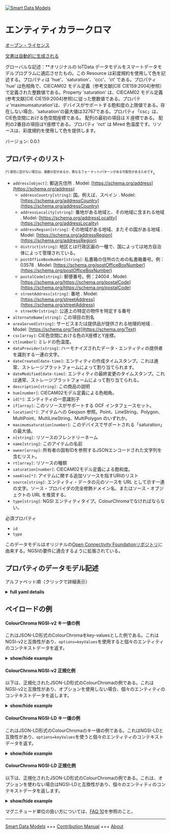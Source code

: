 <!-- 10-Header -->  
[![Smart Data Models](https://smartdatamodels.org/wp-content/uploads/2022/01/SmartDataModels_logo.png "Logo")](https://smartdatamodels.org)  
エンティティカラークロマ  
============<!-- /10-Header -->  
<!-- 15-License -->  
[オープン・ライセンス](https://github.com/smart-data-models//dataModel.OCF/blob/master/ColourChroma/LICENSE.md)  
[文書は自動的に生成される](https://docs.google.com/presentation/d/e/2PACX-1vTs-Ng5dIAwkg91oTTUdt8ua7woBXhPnwavZ0FxgR8BsAI_Ek3C5q97Nd94HS8KhP-r_quD4H0fgyt3/pub?start=false&loop=false&delayms=3000#slide=id.gb715ace035_0_60)  
<!-- /15-License -->  
<!-- 20-Description -->  
グローバルな記述：**オリジナルの IoTData データモデルをスマートデータモデルプログラムに適応させたもの。この Resource は彩度規約を使用して色を記述する。プロパティは 'hue'、'saturation'、'ccc'、'ct' である。プロパティ 'hue' は色相角で、CIECAM02 モデル定義（参考文献[CIE CIE159:2004]参照）で定義された整数値である。Property 'saturation' は、CIECAM02 モデル定義(参考文献[CIE CIE159:2004]参照)に従った整数値である。プロパティ'maximumsaturation'は、デバイスがサポートする飽和度の上限値である。存在しない場合、'saturation'の最大値は32767である。プロパティ「csc」は、CIE色空間における色空間座標である。   配列の最初の項目は X 座標である。   配列の2番目の項目はY座標である。プロパティ 'nct' は Mired 色温度です。リソースは、彩度規約を使用して色を提供します。  
バージョン: 0.0.1  
<!-- /20-Description -->  
<!-- 30-PropertiesList -->  

## プロパティのリスト  

<sup><sub>[*] 属性に型がない場合は、複数の型があるか、異なるフォーマット/パターンがある可能性があるためです</sub></sup>。  
- `address[object]`: 郵送先住所  . Model: [https://schema.org/address](https://schema.org/address)	- `addressCountry[string]`: 国。例えば、スペイン  . Model: [https://schema.org/addressCountry](https://schema.org/addressCountry)  
	- `addressLocality[string]`: 番地がある地域と、その地域に含まれる地域  . Model: [https://schema.org/addressLocality](https://schema.org/addressLocality)  
	- `addressRegion[string]`: その地域がある地域、またその国がある地域  . Model: [https://schema.org/addressRegion](https://schema.org/addressRegion)  
	- `district[string]`: 地区とは行政区画の一種で、国によっては地方自治体によって管理されている。    
	- `postOfficeBoxNumber[string]`: 私書箱の住所のための私書箱番号。例：03578  . Model: [https://schema.org/postOfficeBoxNumber](https://schema.org/postOfficeBoxNumber)  
	- `postalCode[string]`: 郵便番号。例：24004  . Model: [https://schema.org/https://schema.org/postalCode](https://schema.org/https://schema.org/postalCode)  
	- `streetAddress[string]`: 番地  . Model: [https://schema.org/streetAddress](https://schema.org/streetAddress)  
	- `streetNr[string]`: 公道上の特定の物件を特定する番号    
- `alternateName[string]`: この項目の別名  - `areaServed[string]`: サービスまたは提供品が提供される地理的地域  . Model: [https://schema.org/Text](https://schema.org/Text)- `csc[array]`: CIE色空間における色のX座標とY座標。  - `ct[number]`: ミレドの色温度。  - `dataProvider[string]`: ハーモナイズされたデータ・エンティティの提供者を識別する一連の文字。  - `dateCreated[date-time]`: エンティティの作成タイムスタンプ。これは通常、ストレージプラットフォームによって割り当てられます。  - `dateModified[date-time]`: エンティティの最終変更のタイムスタンプ。これは通常、ストレージプラットフォームによって割り当てられる。  - `description[string]`: この商品の説明  - `hue[number]`: CIECAM02モデル定義による色相角。  - `id[*]`: エンティティの一意識別子  - `if[array]`: このリソースがサポートする OCF インタフェースセット。  - `location[*]`: アイテムへの Geojson 参照。Point、LineString、Polygon、MultiPoint、MultiLineString、MultiPolygon のいずれか。  - `maximumsaturation[number]`: このデバイスでサポートされる「saturation」の最大値。  - `n[string]`: リソースのフレンドリーネーム  - `name[string]`: このアイテムの名前  - `owner[array]`: 所有者の固有IDを参照するJSONエンコードされた文字列を含むリスト。  - `rt[array]`: リソースの種類  - `saturation[number]`: CIECAM02モデル定義による飽和度。  - `seeAlso[*]`: アイテムに関する追加リソースを指すURIのリスト  - `source[string]`: エンティティ・データの元のソースを URL として示す一連の文字。ソース・プロバイダの完全修飾ドメイン名、またはソース・オブジェクトの URL を推奨する。  - `type[string]`: NGSI エンティティタイプ。ColourChromaでなければならない。  <!-- /30-PropertiesList -->  
<!-- 35-RequiredProperties -->  
必須プロパティ  
- `id`  - `type`  <!-- /35-RequiredProperties -->  
<!-- 40-RequiredProperties -->  
このデータモデルはオリジナルの[Open Connectivity Foundationリポジトリ](https://github.com/openconnectivityfoundation/IoTDataModels)に由来する。NGSIの要件に適合するように拡張されている。  
<!-- /40-RequiredProperties -->  
<!-- 50-DataModelHeader -->  
## プロパティのデータモデル記述  
アルファベット順（クリックで詳細表示）  
<!-- /50-DataModelHeader -->  
<!-- 60-ModelYaml -->  
<details><summary><strong>full yaml details</strong></summary>    
```yaml  
ColourChroma:    
  description: 'Smart Data Models Program adaptation of the original IoTData data Models. This Resource describes the colour using chroma conventions. Properties are ''hue'', ''saturation'', ''csc'', and ''ct''. The Property ''hue'' is the hue angle, it is an integer value as defined by the CIECAM02 model definition (see reference [CIE CIE159:2004]). The Property ''saturation'' is an integer value as defined by the CIECAM02 model definition (see reference [CIE CIE159:2004]). The Property ''maximumsaturation'' is the upper bound on the saturation supported by the Device. If not present the maximum value for ''saturation'' is 32767. The Property ''csc'' is the colour space coordinates in CIE colour space.   The first item in the array is the X coordinate.   The second item in the array is the Y coordinate. The Property ''nct'' is the Mired colour temperature. The Resource provides the colour using chroma conventions.'    
  properties:    
    address:    
      description: The mailing address    
      properties:    
        addressCountry:    
          description: 'The country. For example, Spain'    
          type: string    
          x-ngsi:    
            model: https://schema.org/addressCountry    
            type: Property    
        addressLocality:    
          description: 'The locality in which the street address is, and which is in the region'    
          type: string    
          x-ngsi:    
            model: https://schema.org/addressLocality    
            type: Property    
        addressRegion:    
          description: 'The region in which the locality is, and which is in the country'    
          type: string    
          x-ngsi:    
            model: https://schema.org/addressRegion    
            type: Property    
        district:    
          description: 'A district is a type of administrative division that, in some countries, is managed by the local government'    
          type: string    
          x-ngsi:    
            type: Property    
        postOfficeBoxNumber:    
          description: 'The post office box number for PO box addresses. For example, 03578'    
          type: string    
          x-ngsi:    
            model: https://schema.org/postOfficeBoxNumber    
            type: Property    
        postalCode:    
          description: 'The postal code. For example, 24004'    
          type: string    
          x-ngsi:    
            model: https://schema.org/https://schema.org/postalCode    
            type: Property    
        streetAddress:    
          description: The street address    
          type: string    
          x-ngsi:    
            model: https://schema.org/streetAddress    
            type: Property    
        streetNr:    
          description: Number identifying a specific property on a public street    
          type: string    
          x-ngsi:    
            type: Property    
      type: object    
      x-ngsi:    
        model: https://schema.org/address    
        type: Property    
    alternateName:    
      description: An alternative name for this item    
      type: string    
      x-ngsi:    
        type: Property    
    areaServed:    
      description: The geographic area where a service or offered item is provided    
      type: string    
      x-ngsi:    
        model: https://schema.org/Text    
        type: Property    
    csc:    
      description: The X and Y coordinates of the colour in CIE colour space    
      items:    
        maximum: 1    
        minimum: 0    
        type: number    
      maxItems: 2    
      minItems: 2    
      type: array    
      x-ngsi:    
        type: Property    
    ct:    
      description: The Mired colour temperature.    
      minimum: 0    
      type: number    
      x-ngsi:    
        type: Property    
    dataProvider:    
      description: A sequence of characters identifying the provider of the harmonised data entity    
      type: string    
      x-ngsi:    
        type: Property    
    dateCreated:    
      description: Entity creation timestamp. This will usually be allocated by the storage platform    
      format: date-time    
      type: string    
      x-ngsi:    
        type: Property    
    dateModified:    
      description: Timestamp of the last modification of the entity. This will usually be allocated by the storage platform    
      format: date-time    
      type: string    
      x-ngsi:    
        type: Property    
    description:    
      description: A description of this item    
      type: string    
      x-ngsi:    
        type: Property    
    hue:    
      description: The hue angle as defined by the CIECAM02 model definition.    
      maximum: 360.0    
      minimum: 0.0    
      type: number    
      x-ngsi:    
        type: Property    
    id:    
      anyOf:    
        - description: Identifier format of any NGSI entity    
          maxLength: 256    
          minLength: 1    
          pattern: ^[\w\-\.\{\}\$\+\*\[\]`|~^@!,:\\]+$    
          type: string    
          x-ngsi:    
            type: Property    
        - description: Identifier format of any NGSI entity    
          format: uri    
          type: string    
          x-ngsi:    
            type: Property    
      description: Unique identifier of the entity    
      x-ngsi:    
        type: Property    
    if:    
      description: The OCF Interface set supported by this Resource.    
      items:    
        enum:    
          - oic.if.a    
          - oic.if.baseline    
        maxLength: 64    
        type: string    
      minItems: 2    
      readOnly: true    
      type: array    
      uniqueItems: true    
      x-ngsi:    
        type: Property    
    location:    
      description: 'Geojson reference to the item. It can be Point, LineString, Polygon, MultiPoint, MultiLineString or MultiPolygon'    
      oneOf:    
        - description: Geojson reference to the item. Point    
          properties:    
            bbox:    
              items:    
                type: number    
              minItems: 4    
              type: array    
            coordinates:    
              items:    
                type: number    
              minItems: 2    
              type: array    
            type:    
              enum:    
                - Point    
              type: string    
          required:    
            - type    
            - coordinates    
          title: GeoJSON Point    
          type: object    
          x-ngsi:    
            type: GeoProperty    
        - description: Geojson reference to the item. LineString    
          properties:    
            bbox:    
              items:    
                type: number    
              minItems: 4    
              type: array    
            coordinates:    
              items:    
                items:    
                  type: number    
                minItems: 2    
                type: array    
              minItems: 2    
              type: array    
            type:    
              enum:    
                - LineString    
              type: string    
          required:    
            - type    
            - coordinates    
          title: GeoJSON LineString    
          type: object    
          x-ngsi:    
            type: GeoProperty    
        - description: Geojson reference to the item. Polygon    
          properties:    
            bbox:    
              items:    
                type: number    
              minItems: 4    
              type: array    
            coordinates:    
              items:    
                items:    
                  items:    
                    type: number    
                  minItems: 2    
                  type: array    
                minItems: 4    
                type: array    
              type: array    
            type:    
              enum:    
                - Polygon    
              type: string    
          required:    
            - type    
            - coordinates    
          title: GeoJSON Polygon    
          type: object    
          x-ngsi:    
            type: GeoProperty    
        - description: Geojson reference to the item. MultiPoint    
          properties:    
            bbox:    
              items:    
                type: number    
              minItems: 4    
              type: array    
            coordinates:    
              items:    
                items:    
                  type: number    
                minItems: 2    
                type: array    
              type: array    
            type:    
              enum:    
                - MultiPoint    
              type: string    
          required:    
            - type    
            - coordinates    
          title: GeoJSON MultiPoint    
          type: object    
          x-ngsi:    
            type: GeoProperty    
        - description: Geojson reference to the item. MultiLineString    
          properties:    
            bbox:    
              items:    
                type: number    
              minItems: 4    
              type: array    
            coordinates:    
              items:    
                items:    
                  items:    
                    type: number    
                  minItems: 2    
                  type: array    
                minItems: 2    
                type: array    
              type: array    
            type:    
              enum:    
                - MultiLineString    
              type: string    
          required:    
            - type    
            - coordinates    
          title: GeoJSON MultiLineString    
          type: object    
          x-ngsi:    
            type: GeoProperty    
        - description: Geojson reference to the item. MultiLineString    
          properties:    
            bbox:    
              items:    
                type: number    
              minItems: 4    
              type: array    
            coordinates:    
              items:    
                items:    
                  items:    
                    items:    
                      type: number    
                    minItems: 2    
                    type: array    
                  minItems: 4    
                  type: array    
                type: array    
              type: array    
            type:    
              enum:    
                - MultiPolygon    
              type: string    
          required:    
            - type    
            - coordinates    
          title: GeoJSON MultiPolygon    
          type: object    
          x-ngsi:    
            type: GeoProperty    
      x-ngsi:    
        type: GeoProperty    
    maximumsaturation:    
      description: The maximum supported value of 'saturation' for this Device.    
      maximum: 32767    
      minimum: 0    
      readOnly: true    
      type: number    
      x-ngsi:    
        type: Property    
    n:    
      description: Friendly name of the Resource    
      maxLength: 64    
      readOnly: true    
      type: string    
      x-ngsi:    
        type: Property    
    name:    
      description: The name of this item    
      type: string    
      x-ngsi:    
        type: Property    
    owner:    
      description: A List containing a JSON encoded sequence of characters referencing the unique Ids of the owner(s)    
      items:    
        anyOf:    
          - description: Identifier format of any NGSI entity    
            maxLength: 256    
            minLength: 1    
            pattern: ^[\w\-\.\{\}\$\+\*\[\]`|~^@!,:\\]+$    
            type: string    
            x-ngsi:    
              type: Property    
          - description: Identifier format of any NGSI entity    
            format: uri    
            type: string    
            x-ngsi:    
              type: Property    
        description: Unique identifier of the entity    
        x-ngsi:    
          type: Property    
      type: array    
      x-ngsi:    
        type: Property    
    rt:    
      description: The Resource Type.    
      items:    
        enum:    
          - oic.r.colour.chroma    
        maxLength: 64    
        type: string    
      minItems: 1    
      readOnly: true    
      type: array    
      uniqueItems: true    
      x-ngsi:    
        type: Property    
    saturation:    
      description: The saturation as defined by the CIECAM02 model definition.    
      maximum: 32767    
      minimum: 0    
      type: number    
      x-ngsi:    
        type: Property    
    seeAlso:    
      description: list of uri pointing to additional resources about the item    
      oneOf:    
        - items:    
            format: uri    
            type: string    
          minItems: 1    
          type: array    
        - format: uri    
          type: string    
      x-ngsi:    
        type: Property    
    source:    
      description: 'A sequence of characters giving the original source of the entity data as a URL. Recommended to be the fully qualified domain name of the source provider, or the URL to the source object'    
      type: string    
      x-ngsi:    
        type: Property    
    type:    
      description: NGSI entity type. It has to be ColourChroma    
      enum:    
        - ColourChroma    
      type: string    
      x-ngsi:    
        type: Property    
  required:    
    - id    
    - type    
  type: object    
  x-derived-from: https://github.com/OpenInterConnect/IoTDataModels/blob/master/ColourChromaResURI.swagger.json    
  x-disclaimer: 'Redistribution and use in source and binary forms, with or without modification, are permitted  provided that the license conditions are met. Copyleft (c) 2022 Contributors to Smart Data Models Program'    
  x-license-url: https://github.com/smart-data-models/dataModel.OCF/blob/master/ColourChroma/LICENSE.md    
  x-model-schema: https://smart-data-models.github.io/dataModel.IoTDataModels/ColourChroma/schema.json    
  x-model-tags: OCF    
  x-version: 0.0.1    
```  
</details>    
<!-- /60-ModelYaml -->  
<!-- 70-MiddleNotes -->  
<!-- /70-MiddleNotes -->  
<!-- 80-Examples -->  
## ペイロードの例  
#### ColourChroma NGSI-v2 キー値の例  
これはJSON-LD形式のColourChromaをkey-valuesとした例である。これはNGSI-v2と互換性があり、`options=keyValues`を使用すると個々のエンティティのコンテキストデータを返す。  
<details><summary><strong>show/hide example</strong></summary>    
```json  
{  
    "id": "urn:ngsi-ld:ColourChroma:id:VBKK:04819905",  
    "dateCreated": "1993-07-29T18:02:30Z",  
    "dateModified": "1997-02-20T15:50:29Z",  
    "source": "Similar let phone prevent live local. Lay thus teacher send ea",  
    "name": "As investment offer fact become senior. Avoid want information them west present.",  
    "alternateName": "Great pay beat. D",  
    "description": "Read pass respond hour which hea",  
    "dataProvider": "Suffer prove push ",  
    "owner": [  
        "urn:ngsi-ld:ColourChroma:items:PUPR:35081327",  
        "urn:ngsi-ld:ColourChroma:items:DDOU:92095052"  
    ],  
    "seeAlso": [  
        "urn:ngsi-ld:ColourChroma:items:ZIZO:86166167"  
    ],  
    "location": {  
        "type": "Point",  
        "coordinates": [  
            -9.2514065,  
            77.705794  
        ]  
    },  
    "address": {  
        "streetAddress": "Contain color start respond pressure seven entire. Theory step difficult.",  
        "addressLocality": "Receive skin join opportunity government activity relate. Job region shake executive. Any father help decide bad go.",  
        "addressRegion": "Pressure board collection",  
        "addressCountry": "Say floor radio similar former high. Director ch",  
        "postalCode": "Send pressure yet executive computer.",  
        "postOfficeBoxNumber": "Better little why. Discover report local chair a. Letter American later minute scientist. Great change every artist return.",  
        "streetNr": "Citizen ",  
        "district": "Follow price at matter contain fine. North environmental citizen hundred start. Many live upon name Mrs."  
    },  
    "areaServed": "Recognize never",  
    "rt": [  
        "oic.r.colour.chroma"  
    ],  
    "ct": 864,  
    "hue": 80.9,  
    "saturation": 25247,  
    "maximumsaturation": 25247,  
    "csc": [  
        0.4,  
        0.6  
    ],  
    "n": "Sure although middle eye official.",  
    "if": [  
        "oic.if.a",  
        "oic.if.baseline"  
    ],  
    "type": "ColourChroma"  
}  
```  
</details>  
#### ColourChroma NGSI-v2 正規化例  
以下は、正規化されたJSON-LD形式のColourChromaの例である。これはNGSI-v2と互換性があり、オプションを使用しない場合、個々のエンティティのコンテキストデータを返します。  
<details><summary><strong>show/hide example</strong></summary>    
```json  
{  
    "id": "urn:ngsi-ld:ColourChroma:id:VBKK:04819905",  
    "dateCreated": {  
        "type": "DateTime",  
        "value": "1993-07-29T18:02:30Z"  
    },  
    "dateModified": {  
        "type": "DateTime",  
        "value": "1997-02-20T15:50:29Z"  
    },  
    "source": {  
        "type": "Text",  
        "value": "Similar let phone prevent live local. Lay thus teacher send ea"  
    },  
    "name": {  
        "type": "Text",  
        "value": "As investment offer fact become senior. Avoid want information them west present."  
    },  
    "alternateName": {  
        "type": "Text",  
        "value": "Great pay beat. D"  
    },  
    "description": {  
        "type": "Text",  
        "value": "Read pass respond hour which hea"  
    },  
    "dataProvider": {  
        "type": "Text",  
        "value": "Suffer prove push "  
    },  
    "owner": {  
        "type": "StructuredValue",  
        "value": [  
            "urn:ngsi-ld:ColourChroma:items:PUPR:35081327",  
            "urn:ngsi-ld:ColourChroma:items:DDOU:92095052"  
        ]  
    },  
    "seeAlso": {  
        "type": "StructuredValue",  
        "value": [  
            "urn:ngsi-ld:ColourChroma:items:ZIZO:86166167"  
        ]  
    },  
    "location": {  
        "type": "geo:json",  
        "value": {  
            "type": "Point",  
            "coordinates": [  
                -9.2514065,  
                77.705794  
            ]  
        }  
    },  
    "address": {  
        "type": "StructuredValue",  
        "value": {  
            "streetAddress": "Contain color start respond pressure seven entire. Theory step difficult.",  
            "addressLocality": "Receive skin join opportunity government activity relate. Job region shake executive. Any father help decide bad go.",  
            "addressRegion": "Pressure board collection",  
            "addressCountry": "Say floor radio similar former high. Director ch",  
            "postalCode": "Send pressure yet executive computer.",  
            "postOfficeBoxNumber": "Better little why. Discover report local chair a. Letter American later minute scientist. Great change every artist return.",  
            "streetNr": "Citizen ",  
            "district": "Follow price at matter contain fine. North environmental citizen hundred start. Many live upon name Mrs."  
        }  
    },  
    "areaServed": {  
        "type": "Text",  
        "value": "Recognize never"  
    },  
    "rt": {  
        "type": "StructuredValue",  
        "value": [  
            "oic.r.colour.chroma"  
        ]  
    },  
    "ct": {  
        "type": "Number",  
        "value": 864  
    },  
    "hue": {  
        "type": "Number",  
        "value": 80.9  
    },  
    "saturation": {  
        "type": "Number",  
        "value": 25247  
    },  
    "maximumsaturation": {  
        "type": "Number",  
        "value": 25247  
    },  
    "csc": {  
        "type": "StructuredValue",  
        "value": [  
            0.4,  
            0.6  
        ]  
    },  
    "n": {  
        "type": "Text",  
        "value": "Sure although middle eye official."  
    },  
    "if": {  
        "type": "StructuredValue",  
        "value": [  
            "oic.if.a",  
            "oic.if.baseline"  
        ]  
    },  
    "type": "ColourChroma"  
}  
```  
</details>  
#### ColourChroma NGSI-LD キー値の例  
これはJSON-LD形式のColourChromaのキー値の例である。これはNGSI-LDと互換性があり、`options=keyValues`を使うと個々のエンティティのコンテキストデータを返す。  
<details><summary><strong>show/hide example</strong></summary>    
```json  
{  
    "id": "urn:ngsi-ld:ColourChroma:id:VBKK:04819905",  
    "dateCreated": "1993-07-29T18:02:30Z",  
    "dateModified": "1997-02-20T15:50:29Z",  
    "source": "Similar let phone prevent live local. Lay thus teacher send ea",  
    "name": "As investment offer fact become senior. Avoid want information them west present.",  
    "alternateName": "Great pay beat. D",  
    "description": "Read pass respond hour which hea",  
    "dataProvider": "Suffer prove push ",  
    "owner": [  
        "urn:ngsi-ld:ColourChroma:items:PUPR:35081327",  
        "urn:ngsi-ld:ColourChroma:items:DDOU:92095052"  
    ],  
    "seeAlso": [  
        "urn:ngsi-ld:ColourChroma:items:ZIZO:86166167"  
    ],  
    "location": {  
        "type": "Point",  
        "coordinates": [  
            -9.2514065,  
            77.705794  
        ]  
    },  
    "address": {  
        "streetAddress": "Contain color start respond pressure seven entire. Theory step difficult.",  
        "addressLocality": "Receive skin join opportunity government activity relate. Job region shake executive. Any father help decide bad go.",  
        "addressRegion": "Pressure board collection",  
        "addressCountry": "Say floor radio similar former high. Director ch",  
        "postalCode": "Send pressure yet executive computer.",  
        "postOfficeBoxNumber": "Better little why. Discover report local chair a. Letter American later minute scientist. Great change every artist return.",  
        "streetNr": "Citizen ",  
        "district": "Follow price at matter contain fine. North environmental citizen hundred start. Many live upon name Mrs."  
    },  
    "areaServed": "Recognize never",  
    "rt": [  
        "oic.r.colour.chroma"  
    ],  
    "ct": 864,  
    "hue": 80.9,  
    "saturation": 25247,  
    "maximumsaturation": 25247,  
    "csc": [  
        0.4,  
        0.6  
    ],  
    "n": "Sure although middle eye official.",  
    "if": [  
        "oic.if.a",  
        "oic.if.baseline"  
    ],  
    "type": "ColourChroma",  
    "@context": [  
        "https://smartdatamodels.org/context.jsonld"  
    ]  
}  
```  
</details>  
#### ColourChroma NGSI-LD 正規化例  
以下は、正規化されたJSON-LD形式のColourChromaの例である。これは、オプションを使わない場合はNGSI-LDと互換性があり、個々のエンティティのコンテキストデータを返します。  
<details><summary><strong>show/hide example</strong></summary>    
```json  
{  
    "id": "urn:ngsi-ld:ColourChroma:id:VBKK:04819905",  
    "dateCreated": {  
        "type": "Property",  
        "value": {  
            "@type": "DateTime",  
            "@value": "1993-07-29T18:02:30Z"  
        }  
    },  
    "dateModified": {  
        "type": "Property",  
        "value": {  
            "@type": "DateTime",  
            "@value": "1997-02-20T15:50:29Z"  
        }  
    },  
    "source": {  
        "type": "Property",  
        "value": "Similar let phone prevent live local. Lay thus teacher send ea"  
    },  
    "name": {  
        "type": "Property",  
        "value": "As investment offer fact become senior. Avoid want information them west present."  
    },  
    "alternateName": {  
        "type": "Property",  
        "value": "Great pay beat. D"  
    },  
    "description": {  
        "type": "Property",  
        "value": "Read pass respond hour which hea"  
    },  
    "dataProvider": {  
        "type": "Property",  
        "value": "Suffer prove push "  
    },  
    "owner": {  
        "type": "Property",  
        "value": [  
            "urn:ngsi-ld:ColourChroma:items:PUPR:35081327",  
            "urn:ngsi-ld:ColourChroma:items:DDOU:92095052"  
        ]  
    },  
    "seeAlso": {  
        "type": "Property",  
        "value": [  
            "urn:ngsi-ld:ColourChroma:items:ZIZO:86166167"  
        ]  
    },  
    "location": {  
        "type": "GeoProperty",  
        "value": {  
            "type": "Point",  
            "coordinates": [  
                -9.2514065,  
                77.705794  
            ]  
        }  
    },  
    "address": {  
        "type": "Property",  
        "value": {  
            "streetAddress": "Contain color start respond pressure seven entire. Theory step difficult.",  
            "addressLocality": "Receive skin join opportunity government activity relate. Job region shake executive. Any father help decide bad go.",  
            "addressRegion": "Pressure board collection",  
            "addressCountry": "Say floor radio similar former high. Director ch",  
            "postalCode": "Send pressure yet executive computer.",  
            "postOfficeBoxNumber": "Better little why. Discover report local chair a. Letter American later minute scientist. Great change every artist return.",  
            "streetNr": "Citizen ",  
            "district": "Follow price at matter contain fine. North environmental citizen hundred start. Many live upon name Mrs."  
        }  
    },  
    "areaServed": {  
        "type": "Property",  
        "value": "Recognize never"  
    },  
    "rt": {  
        "type": "Property",  
        "value": [  
            "oic.r.colour.chroma"  
        ]  
    },  
    "ct": {  
        "type": "Property",  
        "value": 864  
    },  
    "hue": {  
        "type": "Property",  
        "value": 80.9  
    },  
    "saturation": {  
        "type": "Property",  
        "value": 25247  
    },  
    "maximumsaturation": {  
        "type": "Property",  
        "value": 25247  
    },  
    "csc": {  
        "type": "Property",  
        "value": [  
            0.4,  
            0.6  
        ]  
    },  
    "n": {  
        "type": "Property",  
        "value": "Sure although middle eye official."  
    },  
    "if": {  
        "type": "Property",  
        "value": [  
            "oic.if.a",  
            "oic.if.baseline"  
        ]  
    },  
    "type": "ColourChroma",  
    "@context": [  
        "https://smartdatamodels.org/context.jsonld"  
    ]  
}  
```  
</details><!-- /80-Examples -->  
<!-- 90-FooterNotes -->  
<!-- /90-FooterNotes -->  
<!-- 95-Units -->  
マグニチュード単位の扱い方については、[FAQ 10](https://smartdatamodels.org/index.php/faqs/)を参照のこと。  
<!-- /95-Units -->  
<!-- 97-LastFooter -->  
---  
[Smart Data Models](https://smartdatamodels.org) +++ [Contribution Manual](https://bit.ly/contribution_manual) +++ [About](https://bit.ly/Introduction_SDM)<!-- /97-LastFooter -->  
